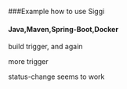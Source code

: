 ###Example how to use Siggi

#### Java,Maven,Spring-Boot,Docker


build trigger, and again

more trigger

status-change seems to work
